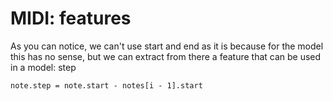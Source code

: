 # MIDI: features

As you can notice, we can't use start and end as it is because for the model this has no sense, 
but we can extract from there a feature that can be used in a model: step

`note.step = note.start - notes[i - 1].start`